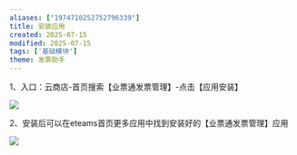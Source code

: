 ```yaml
---
aliases: ["1974710252752796339"]
title: 安装应用
created: 2025-07-15
modified: 2025-07-15
tags: ['基础模块']
theme: 发票助手
---
```


1、入口：云商店-首页搜索【业票通发票管理】-点击【应用安装】

![](d6368027b948541c0defa58646d1b3a1.jpg)

2、安装后可以在eteams首页更多应用中找到安装好的【业票通发票管理】应用

![](e17d6d93a5d10e878178b1410b478c93.jpg)